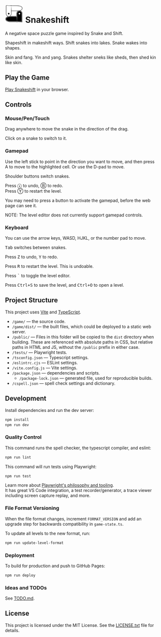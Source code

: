 # <img src="./game/public/graphics/yin-yang-larger-sneks-180px.png" height="60"> Snakeshift

A negative space puzzle game inspired by Snake and Shift.

Shapeshift in makeshift ways. Shift snakes into lakes. Snake wakes into shapes.

Skin and fang. Yin and yang. Snakes shelter sneks like sheds, then shed kin like skin.

## Play the Game

[Play Snakeshift](https://1j01.github.io/snakeshift/) in your browser.

## Controls

### Mouse/Pen/Touch

Drag anywhere to move the snake in the direction of the drag.

Click on a snake to switch to it.

### Gamepad

Use the left stick to point in the direction you want to move, and then press A to move to the highlighted cell.
Or use the D-pad to move.

Shoulder buttons switch snakes.

Press ⓧ to undo, Ⓑ to redo.  
Press Ⓨ to restart the level.

You may need to press a button to activate the gamepad, before the web page can see it.

NOTE: The level editor does not currently support gamepad controls.

### Keyboard

You can use the arrow keys, WASD, HJKL, or the number pad to move.

<kbd>Tab</kbd> switches between snakes.

Press <kbd>Z</kbd> to undo, <kbd>Y</kbd> to redo.

Press <kbd>R</kbd> to restart the level. This is undoable.

Press <kbd>`</kbd> to toggle the level editor.

Press <kbd>Ctrl+S</kbd> to save the level, and <kbd>Ctrl+O</kbd> to open a level.

## Project Structure

This project uses [Vite](https://vitejs.dev/) and [TypeScript](https://www.typescriptlang.org/).

- `/game/` — the source code.
- `/game/dist/` — the built files, which could be deployed to a static web server.
- `/public/`  — Files in this folder will be copied to the `dist` directory when building. These are referenced with absolute paths in CSS, but relative paths in HTML and JS, without the `/public` prefix in either case.
- `/tests/` — Playwright tests.
- `/tsconfig.json` — Typescript settings.
- `/eslintrc.cjs` — ESLint settings.
- `/vite.config.js` — Vite settings.
- `/package.json` — dependencies and scripts.
  - `/package-lock.json` — generated file, used for reproducible builds.
- `/cspell.json` — spell check settings and dictionary.

## Development

Install dependencies and run the dev server:

```sh
npm install
npm run dev
```

### Quality Control

This command runs the spell checker, the typescript compiler, and eslint:

```sh
npm run lint
```

This command will run tests using Playwright:

```sh
npm run test
```

Learn more about [Playwright's philosophy and tooling](https://playwright.dev/docs/best-practices).  
It has great VS Code integration, a test recorder/generator, a trace viewer including screen capture replay, and more.

### File Format Versioning

When the file format changes, increment `FORMAT_VERSION` and add an upgrade step for backwards compatibility in `game-state.ts`.

To update all levels to the new format, run:

```sh
npm run update-level-format
```

### Deployment

To build for production and push to GitHub Pages:
```sh
npm run deploy
```

### Ideas and TODOs

See [TODO.md](./TODO.md).

## License

This project is licensed under the MIT License. See the [LICENSE.txt](./LICENSE.txt) file for details.

